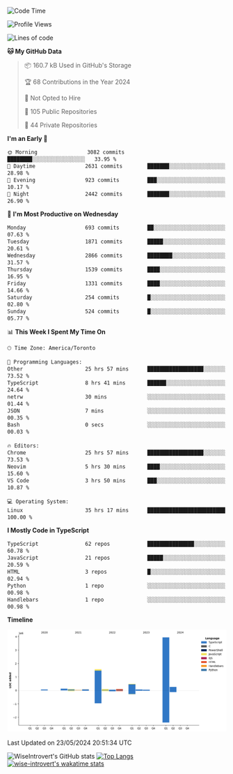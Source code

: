 <!--START_SECTION:waka-->
![Code Time](http://img.shields.io/badge/Code%20Time-1%2C606%20hrs%2037%20mins-blue)

![Profile Views](http://img.shields.io/badge/Profile%20Views-40-blue)

![Lines of code](https://img.shields.io/badge/From%20Hello%20World%20I%27ve%20Written-7.0%20million%20lines%20of%20code-blue)

**🐱 My GitHub Data** 

> 📦 160.7 kB Used in GitHub's Storage 
 > 
> 🏆 68 Contributions in the Year 2024
 > 
> 🚫 Not Opted to Hire
 > 
> 📜 105 Public Repositories 
 > 
> 🔑 44 Private Repositories 
 > 
**I'm an Early 🐤** 

```text
🌞 Morning                3082 commits        ████████░░░░░░░░░░░░░░░░░   33.95 % 
🌆 Daytime                2631 commits        ███████░░░░░░░░░░░░░░░░░░   28.98 % 
🌃 Evening                923 commits         ███░░░░░░░░░░░░░░░░░░░░░░   10.17 % 
🌙 Night                  2442 commits        ███████░░░░░░░░░░░░░░░░░░   26.90 % 
```
📅 **I'm Most Productive on Wednesday** 

```text
Monday                   693 commits         ██░░░░░░░░░░░░░░░░░░░░░░░   07.63 % 
Tuesday                  1871 commits        █████░░░░░░░░░░░░░░░░░░░░   20.61 % 
Wednesday                2866 commits        ████████░░░░░░░░░░░░░░░░░   31.57 % 
Thursday                 1539 commits        ████░░░░░░░░░░░░░░░░░░░░░   16.95 % 
Friday                   1331 commits        ████░░░░░░░░░░░░░░░░░░░░░   14.66 % 
Saturday                 254 commits         █░░░░░░░░░░░░░░░░░░░░░░░░   02.80 % 
Sunday                   524 commits         █░░░░░░░░░░░░░░░░░░░░░░░░   05.77 % 
```


📊 **This Week I Spent My Time On** 

```text
🕑︎ Time Zone: America/Toronto

💬 Programming Languages: 
Other                    25 hrs 57 mins      ██████████████████░░░░░░░   73.52 % 
TypeScript               8 hrs 41 mins       ██████░░░░░░░░░░░░░░░░░░░   24.64 % 
netrw                    30 mins             ░░░░░░░░░░░░░░░░░░░░░░░░░   01.44 % 
JSON                     7 mins              ░░░░░░░░░░░░░░░░░░░░░░░░░   00.35 % 
Bash                     0 secs              ░░░░░░░░░░░░░░░░░░░░░░░░░   00.03 % 

🔥 Editors: 
Chrome                   25 hrs 57 mins      ██████████████████░░░░░░░   73.53 % 
Neovim                   5 hrs 30 mins       ████░░░░░░░░░░░░░░░░░░░░░   15.60 % 
VS Code                  3 hrs 50 mins       ███░░░░░░░░░░░░░░░░░░░░░░   10.87 % 

💻 Operating System: 
Linux                    35 hrs 17 mins      █████████████████████████   100.00 % 
```

**I Mostly Code in TypeScript** 

```text
TypeScript               62 repos            ███████████████░░░░░░░░░░   60.78 % 
JavaScript               21 repos            █████░░░░░░░░░░░░░░░░░░░░   20.59 % 
HTML                     3 repos             █░░░░░░░░░░░░░░░░░░░░░░░░   02.94 % 
Python                   1 repo              ░░░░░░░░░░░░░░░░░░░░░░░░░   00.98 % 
Handlebars               1 repo              ░░░░░░░░░░░░░░░░░░░░░░░░░   00.98 % 
```



**Timeline**

![Lines of Code chart](https://raw.githubusercontent.com/wise-introvert/wise-introvert/master/assets/bar_graph.png)


 Last Updated on 23/05/2024 20:51:34 UTC
<!--END_SECTION:waka-->

![WiseIntrovert's GitHub stats](https://github-readme-stats.vercel.app/api?username=wise-introvert&count_private=true&show_icons=true)
[![Top Langs](https://github-readme-stats.vercel.app/api/top-langs/?username=wise-introvert&langs_count=10)](https://github.com/anuraghazra/github-readme-stats)
[![wise-introvert's wakatime stats](https://github-readme-stats.vercel.app/api/wakatime?username=wiseintrovert)](https://github.com/anuraghazra/github-readme-stats)
